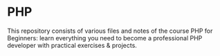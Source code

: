 # PHP
This repository consists of various files and notes of the course PHP for Beginners: learn everything you need to become a professional PHP developer with practical exercises &amp; projects.
